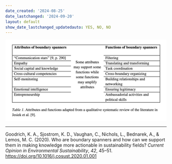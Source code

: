 ```yaml
---
date_created: '2024-08-25'
date_lastchanged: '2024-09-20'
layout: default
show_date_lastchanged_updatedauto: YES, NO, NO
---
```

![](media/cleanshot_2024-08-25-at-13-33-49@2x.png)


________

Goodrich, K. A., Sjostrom, K. D., Vaughan, C., Nichols, L., Bednarek, A., & Lemos, M. C. (2020). Who are boundary spanners and how can we support them in making knowledge more actionable in sustainability fields? _Current Opinion in Environmental Sustainability_, _42_, 45–51. https://doi.org/10.1016/j.cosust.2020.01.001

